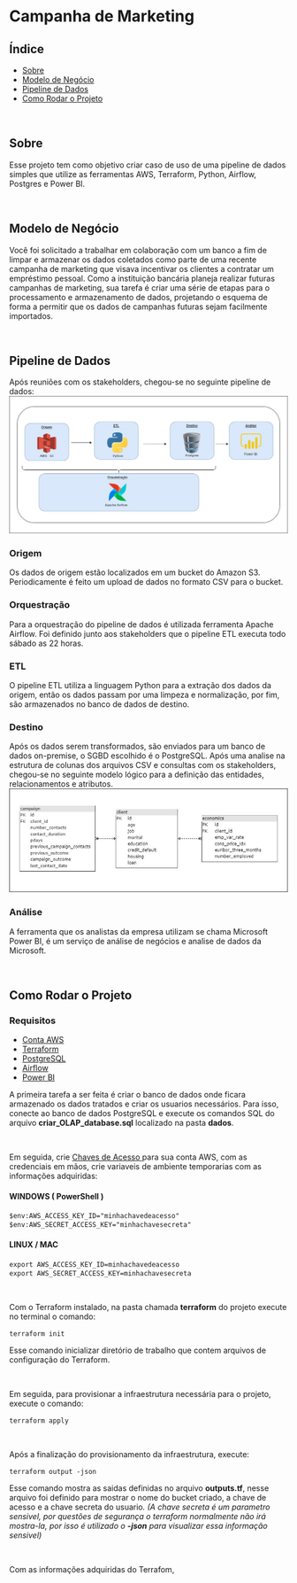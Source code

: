 # Campanha de Marketing

## Índice

- [Sobre](#sobre)
- [Modelo de Negócio](#md_negocio)
- [Pipeline de Dados](#pipeline)
- [Como Rodar o Projeto](#run)

<br>

## Sobre <a name = "sobre"></a>

Esse projeto tem como objetivo criar caso de uso de uma pipeline de dados simples que utilize as ferramentas AWS, Terraform, Python, Airflow, Postgres e Power BI.

<br>

## Modelo de Negócio <a name = "md_negocio"></a>

Você foi solicitado a trabalhar em colaboração com um banco a fim de limpar e armazenar os dados coletados como parte de uma recente campanha de marketing que visava incentivar os clientes a contratar um empréstimo pessoal. Como a instituição bancária planeja realizar futuras campanhas de marketing, sua tarefa é criar uma série de etapas para o processamento e armazenamento de dados, projetando o esquema de forma a permitir que os dados de campanhas futuras sejam facilmente importados.

<br>

## Pipeline de Dados <a name = "pipeline"></a>

Após reuniões com os stakeholders, chegou-se no seguinte pipeline de dados:
<br>
<img src="img/pipeline.jpg" alt="Pipeline de dados" border="0">
<br>


### Origem

Os dados de origem estão localizados em um bucket do Amazon S3. Periodicamente é feito um upload de dados no formato CSV para o bucket.

### Orquestração

Para a orquestração do pipeline de dados é utilizada ferramenta Apache Airflow. Foi definido junto aos stakeholders que o pipeline ETL executa todo sábado as 22 horas.

### ETL

O pipeline ETL utiliza a linguagem Python para a extração dos dados da origem, então os dados passam por uma limpeza e normalização, por fim, são armazenados no banco de dados de destino. 

### Destino

Após os dados serem transformados, são enviados para um banco de dados on-premise, o SGBD escolhido é o PostgreSQL. Após uma analise na estrutura de colunas dos arquivos CSV e consultas com os stakeholders, chegou-se no seguinte modelo lógico para a definição das entidades, relacionamentos e atributos.
<br>
<img src="img/modelo_logico.jpg" alt="Modelo Lógico" border="0">
<br>
 
### Análise

A ferramenta que os analistas da empresa utilizam se chama Microsoft Power BI, é um serviço de análise de negócios e analise de dados da Microsoft.

<br>

## Como Rodar o Projeto <a name = "run"></a>

### Requisitos
 - <a href="https://aws.amazon.com/pt/free/?trk=16c88e2f-f4a2-4df9-a8da-5cec9a840180&sc_channel=ps&ef_id=Cj0KCQjwy9-kBhCHARIsAHpBjHgoBuCsAGz5KbOD-mBqkU-pjhss27HIyogO5NptoI4K8hKOtHVkpkMaAms4EALw_wcB:G:s&s_kwcid=AL!4422!3!659757281492!e!!g!!conta%20da%20aws!20187397673!152493143234&all-free-tier.sort-by=item.additionalFields.SortRank&all-free-tier.sort-order=asc&awsf.Free%20Tier%20Types=*all&awsf.Free%20Tier%20Categories=*all">Conta AWS</a>
  - <a href="https://developer.hashicorp.com/terraform/downloads?product_intent=terraform">Terraform</a>
  - <a href="https://www.postgresql.org/download/">PostgreSQL</a>
  - <a href="https://airflow.apache.org/">Airflow</a>
- <a href="https://powerbi.microsoft.com/pt-br/landing/free-account/?ef_id=_k_Cj0KCQjwy9-kBhCHARIsAHpBjHgXvtqDiWjvWJn-ef6tK6aXC7WwkVPw8FhtNFNEr-rM4M2ZU9wLwWQaApLhEALw_wcB_k_&OCID=AIDcmmk4cy2ahx_SEM__k_Cj0KCQjwy9-kBhCHARIsAHpBjHgXvtqDiWjvWJn-ef6tK6aXC7WwkVPw8FhtNFNEr-rM4M2ZU9wLwWQaApLhEALw_wcB_k_&gclid=Cj0KCQjwy9-kBhCHARIsAHpBjHgXvtqDiWjvWJn-ef6tK6aXC7WwkVPw8FhtNFNEr-rM4M2ZU9wLwWQaApLhEALw_wcB">Power BI</a>

A primeira tarefa a ser feita é criar o banco de dados onde ficara armazenado os dados tratados e criar os usuarios necessários. Para isso, conecte ao banco de dados PostgreSQL e execute os comandos SQL do arquivo <b>criar_OLAP_database.sql</b> localizado na pasta <b>dados</b>.

<br>

Em seguida, crie <a href="https://docs.aws.amazon.com/pt_br/toolkit-for-visual-studio/latest/user-guide/keys-profiles-credentials.html">Chaves de Acesso </a> para sua conta AWS, com as credenciais em mãos, crie variaveis de ambiente temporarias com as informações adquiridas:
#### WINDOWS ( PowerShell )
```
$env:AWS_ACCESS_KEY_ID="minhachavedeacesso"
$env:AWS_SECRET_ACCESS_KEY="minhachavesecreta"
```

#### LINUX / MAC
```
export AWS_ACCESS_KEY_ID=minhachavedeacesso
export AWS_SECRET_ACCESS_KEY=minhachavesecreta
```

<br>

Com o Terraform instalado, na pasta chamada <b>terraform</b> do projeto execute no terminal o comando: 
```
terraform init
```
Esse comando inicializar diretório de trabalho que contem arquivos de configuração do Terraform.

<br>

Em seguida, para provisionar a infraestrutura necessária para o projeto, execute o comando:
```
terraform apply
```

<br>

Após a finalização do provisionamento da infraestrutura, execute:
```
terraform output -json
```
Esse comando mostra as saidas definidas no arquivo <b>outputs.tf</b>, nesse arquivo foi definido para mostrar o nome do bucket criado, a chave de acesso e a chave secreta do usuario<i>. (A chave secreta é um parametro sensivel, por questões de segurança o terraform normalmente não irá mostra-la, por isso é utilizado o <b>-json</b> para visualizar essa informação sensivel)</i>

<br>

Com as informações adquiridas do Terrafom, 

<!-- <a href="https://airflow.apache.org/docs/apache-airflow/stable/howto/email-config.html">configurar o e-mail no Airflow </a>  -->
